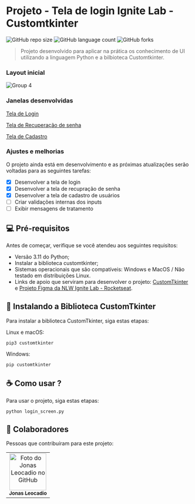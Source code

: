 # Projeto - Tela de login Ignite Lab - Customtkinter

![GitHub repo size](https://img.shields.io/github/repo-size/jonassx/README-template?style=for-the-badge)
![GitHub language count](https://img.shields.io/github/languages/count/jonassx/README-template?style=for-the-badge)
![GitHub forks](https://img.shields.io/github/forks/jonassx/README-template?style=for-the-badge)

> Projeto desenvolvido para aplicar na prática os conhecimento de UI utilizando a linguagem Python e a bilbioteca Customtkinter.

### Layout inicial

![Group 4](https://github.com/user-attachments/assets/cb901c36-4be6-4de2-bbdc-70ef2ddbd086)


### Janelas desenvolvidas

[Tela de Login ](https://github.com/user-attachments/assets/2619eae7-ecec-4982-8f4a-92766e0521a0)

[Tela de Recuperação de senha ](https://github.com/user-attachments/assets/9cdc314e-bdba-42e5-ba17-04cc2bceb286)

[Tela de Cadastro ](https://github.com/user-attachments/assets/79405875-27b7-4d18-b244-1e9b850e2c2c)

### Ajustes e melhorias

O projeto ainda está em desenvolvimento e as próximas atualizações serão voltadas para as seguintes tarefas:

- [x] Desenvolver a tela de login
- [x] Desenvolver a tela de recupração de senha
- [x] Desenvolver a tela de cadastro de usuários
- [ ] Criar validações internas dos inputs
- [ ] Exibir mensagens de tratamento

## 💻 Pré-requisitos

Antes de começar, verifique se você atendeu aos seguintes requisitos:

- Versão 3.11 do Python;
- Instalar a biblioteca customtkinter;
- Sistemas operacionais que são compatíveis: Windows e MacOS / Não testado em distribuições Linux.
- Links de apoio que serviram para desenvolver o projeto: [CustomTkinter]([(https://customtkinter.tomschimansky.com/)]) e [Projeto Figma da NLW Ignite Lab - Rocketseat]([https://www.figma.com/design/t1F9HlpBHgeLXp10fW9Xhj/Ignite-Lab-Designer-System?node-id=0-1&t=L6fvEQG2G5knReFr-1]).

## 🚀 Instalando a Biblioteca CustomTkinter

Para instalar a biblioteca CustomTkinter, siga estas etapas:

Linux e macOS:

```
pip3 customtkinter
```

Windows:

```
pip customtkinter
```

## ☕ Como usar ?

Para usar o projeto, siga estas etapas:

```
python login_screen.py
```

## 🤝 Colaboradores

Pessoas que contribuíram para este projeto:

<table>
  <tr>
    <td align="center">
      <a href="#" title="defina o título do link">
        <img src="https://avatars3.githubusercontent.com/u/31936044" width="100px;" alt="Foto do Jonas Leocadio no GitHub"/><br>
        <sub>
          <b>Jonas Leocadio</b>
        </sub>
      </a>
    </td>
  </tr>
</table>
